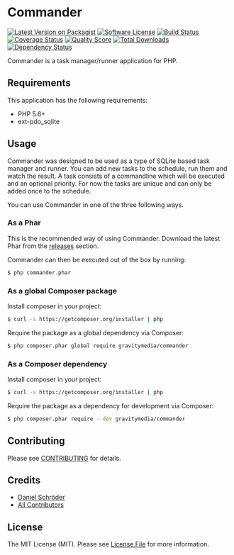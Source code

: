 # Commander

[![Latest Version on Packagist](https://img.shields.io/packagist/v/gravitymedia/commander.svg)](https://packagist.org/packages/gravitymedia/commander)
[![Software License](https://img.shields.io/packagist/l/gravitymedia/commander.svg)](LICENSE.md)
[![Build Status](https://img.shields.io/travis/GravityMedia/Commander.svg)](https://travis-ci.org/GravityMedia/Commander)
[![Coverage Status](https://img.shields.io/scrutinizer/coverage/g/GravityMedia/Commander.svg)](https://scrutinizer-ci.com/g/GravityMedia/Commander/code-structure)
[![Quality Score](https://img.shields.io/scrutinizer/g/GravityMedia/Commander.svg)](https://scrutinizer-ci.com/g/GravityMedia/Commander)
[![Total Downloads](https://img.shields.io/packagist/dt/gravitymedia/commander.svg)](https://packagist.org/packages/gravitymedia/commander)
[![Dependency Status](https://img.shields.io/versioneye/d/php/gravitymedia:commander.svg)](https://www.versioneye.com/user/projects/57605b3d49310500437fb418)

Commander is a task manager/runner application for PHP.

## Requirements

This application has the following requirements:

- PHP 5.6+
- ext-pdo_sqlite

## Usage

Commander was designed to be used as a type of SQLite based task manager and runner. You can add new tasks to the
schedule, run them and watch the result. A task consists of a commandline which will be executed and an optional
priority. For now the tasks are unique and can only be added once to the schedule.

You can use Commander in one of the three following ways.

### As a Phar

This is the recommended way of using Commander. Download the latest Phar from the [releases](../../releases) section.

Commander can then be executed out of the box by running:

``` bash
$ php commander.phar
```

### As a global Composer package

Install composer in your project:

``` bash
$ curl -s https://getcomposer.org/installer | php
```

Require the package as a global dependency via Composer:

``` bash
$ php composer.phar global require gravitymedia/commander
```

### As a Composer dependency

Install composer in your project:

``` bash
$ curl -s https://getcomposer.org/installer | php
```

Require the package as a dependency for development via Composer:

``` bash
$ php composer.phar require --dev gravitymedia/commander
```

## Contributing

Please see [CONTRIBUTING](CONTRIBUTING.md) for details.

## Credits

- [Daniel Schröder](https://github.com/pCoLaSD)
- [All Contributors](../../contributors)

## License

The MIT License (MIT). Please see [License File](LICENSE.md) for more information.
